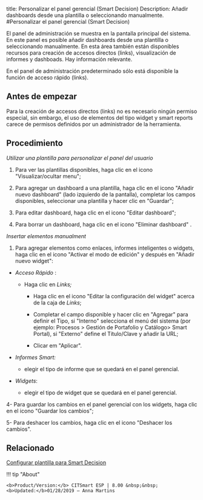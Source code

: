 title: Personalizar el panel gerencial (Smart Decision)
Description: Añadir dashboards desde una plantilla o seleccionando manualmente.
#Personalizar el panel gerencial (Smart Decision)


El panel de administración se muestra en la pantalla principal del sistema. En
este panel es posible añadir dashboards desde una plantilla o seleccionando
manualmente. En esta área también están disponibles recursos para creación de
accesos directos (links), visualización de informes y dashboads. Hay información
relevante.

En el panel de administración predeterminado sólo está disponible la función de
acceso rápido (links).

Antes de empezar
--------------------

Para la creación de accesos directos (links) no es necesario ningún permiso
especial, sin embargo, el uso de elementos del tipo widget y smart reports
carece de permisos definidos por un administrador de la herramienta.

Procedimiento
-----------------

*Utilizar una plantilla para personalizar el panel del usuario*

1.  Para ver las plantillas disponibles, haga clic en el icono "Visualizar/ocultar menu";

2.  Para agregar un dashboard a una plantilla, haga clic en el icono "Añadir nuevo dashboard" (lado
    izquierdo de la pantalla), completar los campos disponibles, seleccionar una
    plantilla y hacer clic en "Guardar";

3.  Para editar dashboard, haga clic en el icono "Editar dashboard";

4.  Para borrar un dashboard, haga clic en el icono "Eliminar dashboard" .

*Insertar elementos manualment*

1.  Para agregar elementos como enlaces, informes inteligentes o widgets, haga
    clic en el icono "Activar el modo de edición" y después en "Añadir nuevo widget":

-   *Acceso Rápido* :

    -   Haga clic en *Links;*

        -   Haga clic en el icono "Editar la configuración del widget" acerca de la caja de *Links*;

        -   Completar el campo disponible y hacer clic en "Agregar" para definir
            el Tipo, si "Interno" selecciona el menú del sistema (por ejemplo:
            Procesos \> Gestión de Portafolio y Catálogo\> Smart Portal), si
            "Externo" define el Título/Clave y añadir la URL;

        -   Clicar em "Aplicar".

-   *Informes Smart:*

    -   elegir el tipo de informe que se quedará en el panel gerencial.

-   *Widgets*:

    -   elegir el tipo de widget que se quedará en el panel gerencial.

4-  Para guardar los cambios en el panel gerencial con los widgets, haga clic en
    el icono "Guardar los cambios";

5-  Para deshacer los cambios, haga clic en el icono "Deshacer los cambios".



Relacionado
-------

[Configurar plantilla para Smart Decision](/es-es/citsmart-esp-8/platform-administration/configuring-automatic-actions/templates-configure-smart-decision-template.html)


!!! tip "About"

    <b>Product/Version:</b> CITSmart ESP | 8.00 &nbsp;&nbsp;
    <b>Updated:</b>01/28/2019 – Anna Martins
